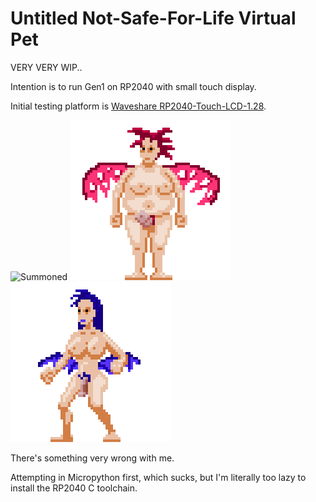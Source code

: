 Untitled Not-Safe-For-Life Virtual Pet
======================================

[comment]: # (Author: Dave Maez)
[comment]: # (Creation Date: 2025-01-04)


VERY VERY WIP..

Intention is to run Gen1 on RP2040 with small touch display.

Initial testing platform is [Waveshare RP2040-Touch-LCD-1.28](https://www.waveshare.com/wiki/RP2040-Touch-LCD-1.28#Overview).


![Summoned](gifs/pentacle2-demo-3x.gif)
![Fatso](gifs/fatso-erect-4x.gif)
![Femme](gifs/fem-erect-4x.gif)


There's something very wrong with me.

Attempting in Micropython first, which sucks, but I'm literally too lazy to install the RP2040 C toolchain.

